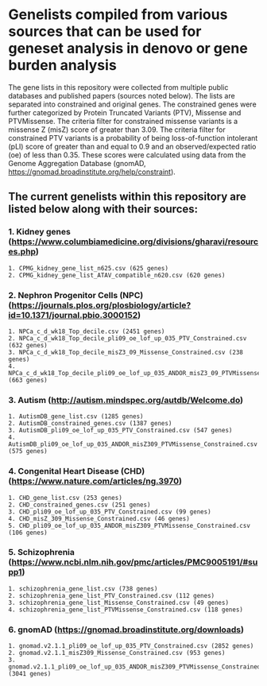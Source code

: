 # Genelists compiled from various sources that can be used for geneset analysis in denovo or gene burden analysis

The gene lists in this repository were collected from multiple public databases and published papers (sources noted below). The lists are separated into constrained and original genes. The constrained genes were further categorized by Protein Truncated Variants (PTV), Missense and PTVMissense. The criteria filter for constrained missense variants is a missense Z (misZ) score of greater than 3.09. The criteria filter for constrained PTV variants is a probability of being loss-of-function intolerant (pLI) score of greater than and equal to 0.9 and an observed/expected ratio (oe) of less than 0.35. These scores were calculated using data from the Genome Aggregation Database (gnomAD, https://gnomad.broadinstitute.org/help/constraint). 


## The current genelists within this repository are listed below along with their sources:
### 1. Kidney genes (https://www.columbiamedicine.org/divisions/gharavi/resources.php)
	1. CPMG_kidney_gene_list_n625.csv (625 genes)
	2. CPMG_kidney_gene_list_ATAV_compatible_n620.csv (620 genes)
### 2. Nephron Progenitor Cells (NPC) (https://journals.plos.org/plosbiology/article?id=10.1371/journal.pbio.3000152)
	1. NPCa_c_d_wk18_Top_decile.csv (2451 genes)
	2. NPCa_c_d_wk18_Top_decile_pli09_oe_lof_up_035_PTV_Constrained.csv (632 genes)
	3. NPCa_c_d_wk18_Top_decile_misZ3_09_Missense_Constrained.csv (238 genes)
	4. NPCa_c_d_wk18_Top_decile_pli09_oe_lof_up_035_ANDOR_misZ3_09_PTVMissense_Constrained.csv (663 genes) 
### 3. Autism (http://autism.mindspec.org/autdb/Welcome.do)
	1. AutismDB_gene_list.csv (1285 genes)
	2. AutismDB_constrained_genes.csv (1387 genes)
	3. AutismDB_pli09_oe_lof_up_035_PTV_Constrained.csv (547 genes)
	4. AutismDB_pli09_oe_lof_up_035_ANDOR_misZ309_PTVMissense_Constrained.csv (575 genes)
### 4. Congenital Heart Disease (CHD) (https://www.nature.com/articles/ng.3970)	
	1. CHD_gene_list.csv (253 genes) 
	2. CHD_constrained_genes.csv (251 genes)
	3. CHD_pli09_oe_lof_up_035_PTV_Constrained.csv (99 genes)
	4. CHD_misZ_309_Missense_Constrained.csv (46 genes)
	5. CHD_pli09_oe_lof_up_035_ANDOR_misZ309_PTVMissense_Constrained.csv (106 genes)
### 5. Schizophrenia (https://www.ncbi.nlm.nih.gov/pmc/articles/PMC9005191/#supp1)
	1. schizophrenia_gene_list.csv (738 genes)
	2. schizophrenia_gene_list_PTV_Constrained.csv (112 genes)
	3. schizophrenia_gene_list_Missense_Constrained.csv (49 genes)
	4. schizophrenia_gene_list_PTVMissense_Constrained.csv (118 genes)
### 6. gnomAD (https://gnomad.broadinstitute.org/downloads)
	1. gnomad.v2.1.1_pli09_oe_lof_up_035_PTV_Constrained.csv (2852 genes)
	2. gnomad.v2.1.1_misZ309_Missense_Constrained.csv (953 genes)
	3. gnomad.v2.1.1_pli09_oe_lof_up_035_ANDOR_misZ309_PTVMissense_Constrained.csv (3041 genes)

